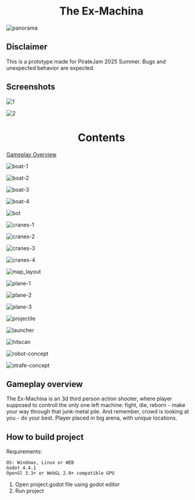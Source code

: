 <h1 align="center">The Ex-Machina</h1>  

![panorama](./manual/pics/manual-panorama.png)  

## Disclaimer
This is a prototype made for PirateJam 2025 Summer. Bugs and unexpected behavior are expected.

## Screenshots
![1](./screenshots/1.png)

![2](./screenshots/2.png)

<h1 align="center">Contents</h1>  

[Gameplay Overview](#gameplay-overview)

![boat-1](./manual/pics/boat-1.png)

![boat-2](./manual/pics/boat-2.png)

![boat-3](./manual/pics/boat-3.png)

![boat-4](./manual/pics/boat-4.png)

![bot](./manual/pics/bot.png)

![cranes-1](./manual/pics/cranes-1.png)

![cranes-2](./manual/pics/cranes-2.png)

![cranes-3](./manual/pics/cranes-3.png)

![cranes-4](./manual/pics/cranes-4.png)

![map_layout](./manual/pics/map_layout.png)

![plane-1](./manual/pics/plane-1.png)

![plane-2](./manual/pics/plane-2.png)

![plane-3](./manual/pics/plane-3.png)

![projectile](./manual/pics/projectile.png)

![launcher](./manual/pics/launcher.png)

![hitscan](./manual/pics/hitscan.png)

![robot-concept](./manual/pics/robot-concept.png)

![strafe-concept](./manual/pics/strafe-concept.png)


## Gameplay overview
The Ex-Machina is an 3d third person action shooter, where player supposed to controll the only one left machine: fight, die, reborn - make your way through that junk-metal pile. And remember, crowd is looking at you - do your best.
Player placed in big arena, with unique locations.

## How to build project

Requirements:
    
    OS: Windows, Linux or WEB
    Godot 4.4.1
    OpenGl 3.3+ or WebGL 2.0+ compatible GPU

1. Open project.godot file using godot editor
2. Run project
